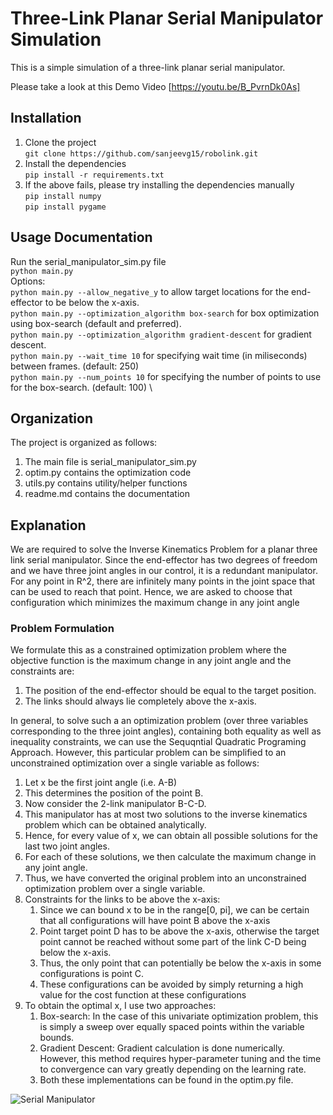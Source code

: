 # Three-Link Planar Serial Manipulator Simulation

This is a simple simulation of a three-link planar serial manipulator.

Please take a look at this Demo Video [https://youtu.be/B_PvrnDk0As]

## Installation

1. Clone the project \
    ```git clone https://github.com/sanjeevg15/robolink.git```
2. Install the dependencies \
    ```pip install -r requirements.txt```
3. If the above fails, please try installing the dependencies manually \
    ```pip install numpy``` \
    ```pip install pygame```

## Usage Documentation

Run the serial_manipulator_sim.py file \
 ```python main.py```\
Options:\
```python main.py --allow_negative_y``` to allow target locations for the end-effector to     be below the x-axis.\
```python main.py --optimization_algorithm box-search``` for box optimization using box-search (default and preferred). \
```python main.py --optimization_algorithm gradient-descent``` for gradient descent.\
```python main.py --wait_time 10``` for specifying wait time (in miliseconds) between frames. (default: 250) \
```python main.py --num_points 10``` for specifying the number of points to use for the box-search. (default: 100) \

## Organization

The project is organized as follows:

1. The main file is serial_manipulator_sim.py
2. optim.py contains the optimization code
3. utils.py contains utility/helper functions
4. readme.md contains the documentation

## Explanation

We are required to solve the Inverse Kinematics Problem for a planar three link serial manipulator. Since the end-effector has two degrees of freedom and we have three joint angles in our control, it is a redundant manipulator. For any point in R^2, there are infinitely many points in the joint space that can be used to reach that point. Hence, we are asked to choose that configuration which minimizes the maximum change in any joint angle

### Problem Formulation

We formulate this as a constrained optimization problem where the objective function is the maximum change in any joint angle and the constraints are:

1. The position of the end-effector should be equal to the target position.
2. The links should always lie completely above the x-axis.

In general, to solve such a an optimization problem (over three variables corresponding to the three joint angles), containing both equality as well as inequality constraints, we can use the Sequqntial Quadratic Programing Approach. However, this particular problem can be simplified to an unconstrained optimization over a single variable as follows:

1. Let x be the first joint angle (i.e. A-B)
2. This determines the position of the point B.
3. Now consider the 2-link manipulator B-C-D.
4. This manipulator has at most two solutions to the inverse kinematics problem which can be obtained analytically.
5. Hence, for every value of x, we can obtain all possible solutions for the last two joint angles.
6. For each of these solutions, we then calculate the maximum change in any joint angle.
7. Thus, we have converted the original problem into an unconstrained optimization problem over a single variable.
8. Constraints for the links to be above the x-axis:
   1. Since we can bound x to be in the range[0, pi], we can be certain that all configurations will have point B above the x-axis
   2. Point target point D has to be above the x-axis, otherwise the target point cannot be reached without some part of the link C-D being below the x-axis.
   3. Thus, the only point that can potentially be below the x-axis in some configurations is point C.
   4. These configurations can be avoided by simply returning a high value for the cost function at these configurations
9. To obtain the optimal x, I use two approaches:
   1. Box-search: In the case of this univariate optimization problem, this is simply a sweep over equally spaced points within the variable bounds.
   2. Gradient Descent: Gradient calculation is done numerically. However, this method requires hyper-parameter tuning and the time to convergence can vary greatly depending on the learning rate.
   3. Both these implementations can be found in the optim.py file.

![Serial Manipulator](manipulator_figure.png)
